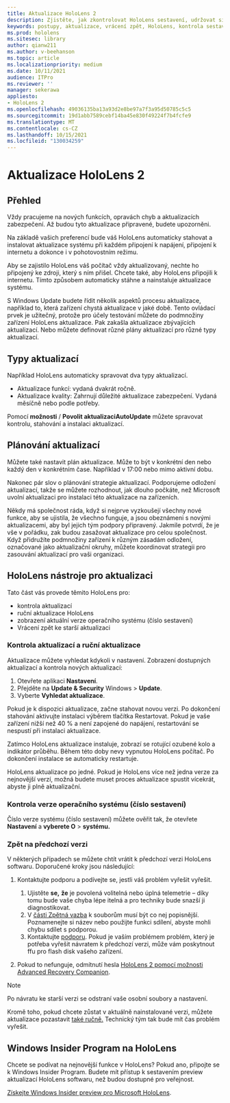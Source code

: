 ```yaml
---
title: Aktualizace HoloLens 2
description: Zjistěte, jak zkontrolovat HoloLens sestavení, udržovat si aktuální informace o aktualizacích zařízení, připojit se k programu Insiders a vracet aktualizace zpět.
keywords: postupy, aktualizace, vrácení zpět, HoloLens, kontrola sestavení, číslo sestavení
ms.prod: hololens
ms.sitesec: library
author: qianw211
ms.author: v-beehanson
ms.topic: article
ms.localizationpriority: medium
ms.date: 10/11/2021
audience: ITPro
ms.reviewer: ''
manager: sekerawa
appliesto:
- HoloLens 2
ms.openlocfilehash: 49036135ba13a93d2e8be97a7f3a95d50785c5c5
ms.sourcegitcommit: 19d1abb7589cebf14ba45e830f49224f7b4fcfe9
ms.translationtype: MT
ms.contentlocale: cs-CZ
ms.lasthandoff: 10/15/2021
ms.locfileid: "130034259"
---
```

# <a name="update-hololens-2"></a>Aktualizace HoloLens 2

## <a name="overview"></a>Přehled

Vždy pracujeme na nových funkcích, opravách chyb a aktualizacích zabezpečení. Až budou tyto aktualizace připravené, budete upozorněni.

Na základě vašich preferencí bude váš HoloLens automaticky stahovat a instalovat aktualizace systému při každém připojení k napájení, připojení k internetu a dokonce i v pohotovostním režimu.

Aby se zajistilo HoloLens váš počítač vždy aktualizovaný, nechte ho připojený ke zdroji, který s ním přišel. Chcete také, aby HoloLens připojili k internetu. Tímto způsobem automaticky stáhne a nainstaluje aktualizace systému. 

S Windows Update budete řídit několik aspektů procesu aktualizace, například to, která zařízení chystá aktualizace v jaké době. Tento ovládací prvek je užitečný, protože pro účely testování můžete do podmnožiny zařízení HoloLens aktualizace. Pak zakašla aktualizace zbývajících aktualizací. Nebo můžete definovat různé plány aktualizací pro různé typy aktualizací.

## <a name="types-of-updates"></a>Typy aktualizací

Například HoloLens automaticky spravovat dva typy aktualizací.

- Aktualizace funkcí: vydaná dvakrát ročně.
- Aktualizace kvality: Zahrnují důležité aktualizace zabezpečení. Vydaná měsíčně nebo podle potřeby.

Pomocí **možnosti** / **Povolit aktualizaciAutoUpdate** můžete spravovat kontrolu, stahování a instalaci aktualizací. 

## <a name="scheduling-updates"></a>Plánování aktualizací

Můžete také nastavit plán aktualizace. Může to být v konkrétní den nebo každý den v konkrétním čase. Například v 17:00 nebo mimo aktivní dobu.

Nakonec pár slov o plánování strategie aktualizací. Podporujeme odložení aktualizací, takže se můžete rozhodnout, jak dlouho počkáte, než Microsoft uvolní aktualizaci pro instalaci této aktualizace na zařízeních.

Někdy má společnost ráda, když si nejprve vyzkoušejí všechny nové funkce, aby se ujistila, že všechno funguje, a jsou obeznámeni s novými aktualizacemi, aby byl jejich tým podpory připravený. Jakmile potvrdí, že je vše v pořádku, zak budou zasažovat aktualizace pro celou společnost. Když přidružíte podmnožiny zařízení k různým zásadám odložení, označované jako aktualizační okruhy, můžete koordinovat strategii pro zasouvání aktualizací pro vaši organizaci.

## <a name="hololens-update-tools"></a>HoloLens nástroje pro aktualizaci

Tato část vás provede těmito HoloLens pro:

- kontrola aktualizací
- ruční aktualizace HoloLens
- zobrazení aktuální verze operačního systému (číslo sestavení)
- Vrácení zpět ke starší aktualizaci

### <a name="check-for-updates-and-manually-update"></a>Kontrola aktualizací a ruční aktualizace

Aktualizace můžete vyhledat kdykoli v nastavení.  Zobrazení dostupných aktualizací a kontrola nových aktualizací:

1. Otevřete aplikaci **Nastavení**.
1. Přejděte na **Update & Security** Windows  >  **Update**.
1. Vyberte **Vyhledat aktualizace**.

Pokud je k dispozici aktualizace, začne stahovat novou verzi. Po dokončení stahování aktivujte  instalaci výběrem tlačítka Restartovat. Pokud je vaše zařízení nižší než 40 % a není zapojené do napájení, restartování se nespustí při instalaci aktualizace.

Zatímco HoloLens aktualizace instaluje, zobrazí se rotující ozubené kolo a indikátor průběhu. Během této doby nevy vypnutou HoloLens počítač. Po dokončení instalace se automaticky restartuje.

HoloLens aktualizace po jedné.  Pokud je HoloLens více než jedna verze za nejnovější verzí, možná budete muset proces aktualizace spustit vícekrát, abyste ji plně aktualizační.

### <a name="check-your-operating-system-version-build-number"></a>Kontrola verze operačního systému (číslo sestavení)

Číslo verze systému (číslo sestavení) můžete ověřit tak, že otevřete **Nastavení** a **vyberete O**  >  **systému.**

### <a name="go-back-to-a-previous-version"></a>Zpět na předchozí verzi

V některých případech se můžete chtít vrátit k předchozí verzi HoloLens softwaru. Doporučené kroky jsou následující:

1. Kontaktujte podporu a podívejte se, jestli váš problém vyřešit vyřešit.
    1. Ujistěte **se,** **že** je povolená volitelná nebo úplná telemetrie – díky tomu bude vaše chyba lépe itelná a pro techniky bude snazší ji diagnostikovat.
    1. V [části Zpětná vazba](hololens-feedback.md) k souborům musí být co nej popisnější. Poznamenejte si název nebo použijte funkci sdílení, abyste mohli chybu sdílet s podporou.
    1. Kontaktujte [podporu](https://aka.ms/hlsupport). Pokud je vaším problémem problém, který je potřeba vyřešit návratem k předchozí verzi, může vám poskytnout ffu pro flash disk vašeho zařízení.

1. Pokud to nefunguje, odmítnutí hesla [HoloLens 2 pomocí možnosti Advanced Recovery Companion](hololens-recovery.md#clean-reflash-the-device).

> [!NOTE]
> Po návratu ke starší verzi se odstraní vaše osobní soubory a nastavení.

Kromě toho, pokud chcete zůstat v aktuálně nainstalované verzi, můžete aktualizace pozastavit [také ručně.](hololens-updates.md#pause-updates-via-device) Technický tým tak bude mít čas problém vyřešit.

## <a name="windows-insider-program-on-hololens"></a>Windows Insider Program na HoloLens

Chcete se podívat na nejnovější funkce v HoloLens?  Pokud ano, připojte se k Windows Insider Program. Budete mít přístup k sestavením preview aktualizací HoloLens softwaru, než budou dostupné pro veřejnost.

[Získejte Windows Insider preview pro Microsoft HoloLens](hololens-insider.md).
